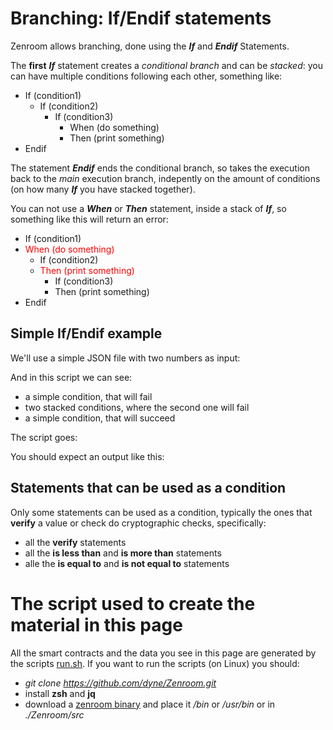 <!-- Unused files
 
givenDebugOutputVerbose.json
givenLongOutput.json
 

Link file with relative path: <a href="./_media/examples/zencode_cookbook/givenArraysLoadInput.json">givenArraysLoadInput.json</a>
 
-->




# Branching: If/Endif statements

Zenroom allows branching, done using the ***If*** and ***Endif*** Statements. 

The **first** ***If*** statement creates a *conditional branch* and can be *stacked*: you can have multiple conditions following each other, something like: 

* If (condition1)
  * If (condition2)
    * If (condition3)
		* When (do something)
		* Then (print something)
* Endif

The statement ***Endif*** ends the conditional branch, so takes the execution back to the *main* execution branch, indepently on the amount of conditions (on how many ***If*** you have stacked together).

You can not use a ***When*** or ***Then*** statement, inside a stack of ***If***, so something like this will return an error: 

* If (condition1)
* <span style="color: red">When (do something)</span>
  * If (condition2)
  * <span style="color: red">Then (print something)</span>
    * If (condition3)
	* Then (print something)
* Endif

## Simple If/Endif example 


We'll use a simple JSON file with two numbers as input:

[](../_media/examples/zencode_cookbook/branching/leftrightA.json ':include :type=code json')

And in this script we can see: 
* a simple condition, that will fail 
* two stacked conditions, where the second one will fail  
* a simple condition, that will succeed

The script goes: 

[](../_media/examples/zencode_cookbook/branching/branchA.zen ':include :type=code gherkin')

You should expect an output like this: 

[](../_media/examples/zencode_cookbook/branching/outputA.json ':include :type=code json')



## Statements that can be used as a condition 

Only some statements can be used as a condition, typically the ones that **verify** a value or check do cryptographic checks, specifically:

* all the **verify** statements
* all the **is less than** and **is more than** statements
* alle the **is equal to** and **is not equal to** statements




# The script used to create the material in this page

All the smart contracts and the data you see in this page are generated by the scripts [run.sh](https://github.com/dyne/Zenroom/blob/master/test/zencode_branching/run.sh). If you want to run the scripts (on Linux) you should: 
 - *git clone https://github.com/dyne/Zenroom.git*
 - install **zsh** and **jq**
 - download a [zenroom binary](https://zenroom.org/#downloads) and place it */bin* or */usr/bin* or in *./Zenroom/src*









<!-- Temp removed, 


-->
### 
